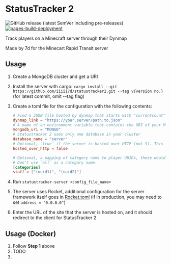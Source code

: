 # StatusTracker 2

![GitHub release (latest SemVer including pre-releases)](https://img.shields.io/github/v/release/iiiii7d/statustracker2?include_prereleases)
[![pages-build-deployment](https://github.com/iiiii7d/statustracker2/actions/workflows/pages/pages-build-deployment/badge.svg)](https://github.com/iiiii7d/statustracker2/actions/workflows/pages/pages-build-deployment)

Track players on a Minecraft server through their Dynmap

Made by 7d for the Minecart Rapid Transit server

## Usage

1. Create a MongoDB cluster and get a URI
2. Install the server with cargo: `cargo install --git https://github.com/iiiii7d/statustracker2.git --tag v{version no.}` (for latest commit, omit --tag flag)
3. Create a toml file for the configuration with the following contents:

   ```toml
   # Find a JSON file hosted by dynmap that starts with "currentcount" as a key
   dynmap_link = "https://your.server/path.to.json"
   # A name of an environment variable that contains the URI of your MongoDB cluster, or the URI itself
   mongodb_uri = "MONGO"
   # Statustracker 2 uses only one database in your cluster
   database_name = "server"
   # Optional, `true` if the server is hosted over HTTP (not S). This will affect the redirect
   hosted_over_http = false

   # Optional, a mapping of category name to player UUIDs, these would show up as separate lines in the graph on the client.
   # Don't use `all` as a category name.
   [categories]
   staff = ["(uuid1)", "(uuid2)"]
   ```

4. Run `statustracker-server <config_file_name>`
5. The server uses Rocket, additional configuration for the server framework itself goes in [Rocket.toml](https://rocket.rs/v0.4/guide/configuration/#rockettoml) (if in production, you may need to set `address = "0.0.0.0"`)
6. Enter the URL of the site that the server is hosted on, and it should redirect to the client for StatusTracker 2

## Usage (Docker)

1. Follow **Step 1** above
2. TODO
3.
